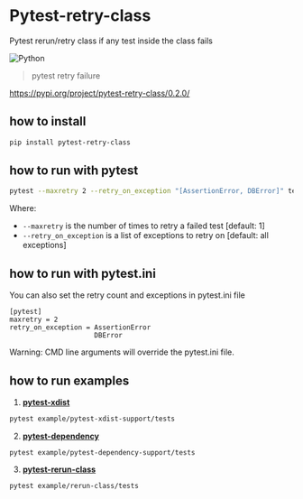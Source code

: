 # Pytest-retry-class


Pytest rerun/retry class if any test inside the class fails 

![Python](https://img.shields.io/badge/python-3670A0?style=for-the-badge&logo=python&logoColor=ffdd54)

>pytest retry failure 


https://pypi.org/project/pytest-retry-class/0.2.0/


## how to install 
```sh
pip install pytest-retry-class
```

## how to run with pytest
```sh
pytest --maxretry 2 --retry_on_exception "[AssertionError, DBError]" test.py

```
Where:
- `--maxretry` is the number of times to retry a failed test [default: 1]
- `--retry_on_exception` is a list of exceptions to retry on [default: all exceptions]

## how to run with pytest.ini
You can also set the retry count and exceptions in pytest.ini file
```text
[pytest]
maxretry = 2
retry_on_exception = AssertionError
                     DBError
```
Warning: CMD line arguments will override the pytest.ini file.
## how to run examples 


1. **[pytest-xdist](example/pytest-dependency-support/tests)**
```sh
pytest example/pytest-xdist-support/tests
```
2. **[pytest-dependency](example/pytest-xdist-support/tests)**
```
pytest example/pytest-dependency-support/tests
```
3. **[pytest-rerun-class](example/rerun-class/tests)**
```
pytest example/rerun-class/tests
```
